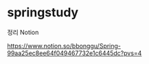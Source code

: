 # springstudy
정리 Notion<br>

https://www.notion.so/bbonggu/Spring-99aa25ec8ee64f049467732e1c6445dc?pvs=4
